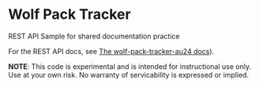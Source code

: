 # Wolf Pack Tracker

REST API Sample for shared documentation practice

For the REST API docs, see [The wolf-pack-tracker-au24 docs](https://alkreb.github.io/wolf-pack-tracker-au24/)).

**NOTE**: This code is experimental and is intended for instructional use only.
Use at your own risk. No warranty of servicability is expressed or implied.

